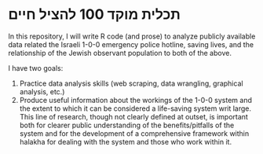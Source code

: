 # תכלית מוקד 100 להציל חיים
In this repository, I will write R code (and prose) to analyze publicly available data related the Israeli 1-0-0 emergency police hotline, saving lives, and the relationship of the Jewish observant population to both of the above. 

I have two goals:
1. Practice data analysis skills (web scraping, data wrangling, graphical analysis, etc.)
2. Produce useful information about the workings of the 1-0-0 system and the extent to which it can be considered a life-saving system writ large. This line of research, though not clearly defined at outset, is important both for clearer public understanding of the benefits/pitfalls of the system and for the development of a comprehensive framework within halakha for dealing with the system and those who work within it.
